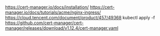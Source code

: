 https://cert-manager.io/docs/installation/
https://cert-manager.io/docs/tutorials/acme/nginx-ingress/
https://cloud.tencent.com/document/product/457/49368
kubectl apply -f https://github.com/cert-manager/cert-manager/releases/download/v1.12.4/cert-manager.yaml
